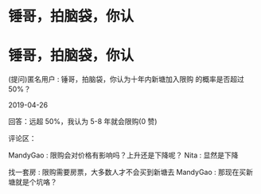 # 锤哥，拍脑袋，你认

# 锤哥，拍脑袋，你认

(提问)匿名用户 : 锤哥，拍脑袋，你认为十年内新塘加入限购 的概率是否超过 50%？

2019-04-26

回答：远超 50%，我认为 5-8 年就会限购(0 赞)

评论区：

MandyGao : 限购会对价格有影响吗？上升还是下降呢？ Nita : 显然是下降

找一套房 : 限购需要房票，大多数人才不会买到新塘去 MandyGao : 那现在买新塘就是个坑咯？